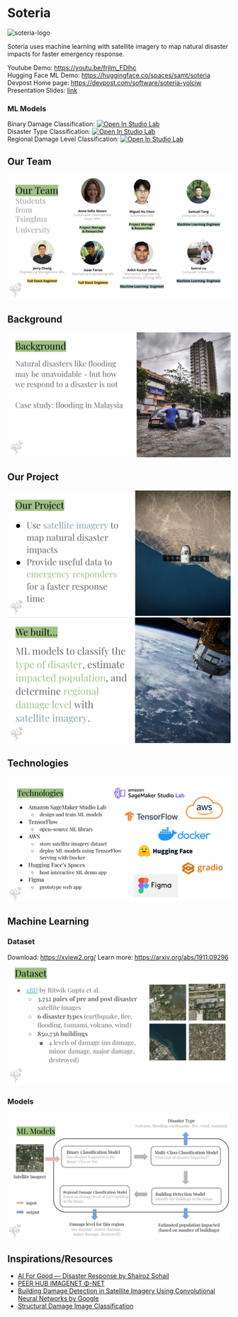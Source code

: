 # Soteria

![soteria-logo](https://user-images.githubusercontent.com/26547344/150384496-c24208b4-5fd1-4a4b-8152-2146d5c25379.png)

Soteria uses machine learning with satellite imagery to map natural disaster impacts for faster emergency response. 

Youtube Demo: https://youtu.be/frjIm_FDlhc  
Hugging Face ML Demo: https://huggingface.co/spaces/samt/soteria
Devpost Home page: https://devpost.com/software/soteria-yolciw  
Presentation Slides: [link](https://docs.google.com/presentation/d/1jU2ZUkhJnA-4_aBZwyvP9bfCBZsQZwaYSPLROFvgByc/edit?usp=sharing)

### ML Models
Binary Damage Classification: [![Open In Studio Lab](https://studiolab.sagemaker.aws/studiolab.svg)](https://studiolab.sagemaker.aws/import/github/Soteria-ai/Soteria/blob/master/ml-models/damage_classification.ipynb)  
Disaster Type Classification: [![Open In Studio Lab](https://studiolab.sagemaker.aws/studiolab.svg)](https://studiolab.sagemaker.aws/import/github/Soteria-ai/Soteria/blob/master/ml-models/disaster_classification.ipynb)  
Regional Damage Level Classification: [![Open In Studio Lab](https://studiolab.sagemaker.aws/studiolab.svg)](https://studiolab.sagemaker.aws/import/github/Soteria-ai/Soteria/blob/master/ml-models/regional_damage_classification.ipynb)



## Our Team
![Team](./images/team.png)

## Background
![Background](./images/background.png)

## Our Project 
![Project](./images/project.png)
![Built](./images/built.png)

## Technologies 
![Tech](./images/tech.png)

## Machine Learning
### Dataset 
Download: https://xview2.org/
Learn more: https://arxiv.org/abs/1911.09296
![Dataset](./images/dataset.png)

### Models
![Models](./images/models.png)


## Inspirations/Resources
* [AI For Good — Disaster Response by Shairoz Sohail](https://medium.com/geoai/ai-for-good-disaster-response-3e0669dfc038)
* [PEER HUB IMAGENET  Φ-NET](https://apps.peer.berkeley.edu/phi-net/)
* [Building Damage Detection in Satellite Imagery Using
Convolutional Neural Networks by Google](https://storage.googleapis.com/pub-tools-public-publication-data/pdf/0d65915acc9ff4d6dcbe53b82742c8da8c9d1fbd.pdf)
* [Structural Damage Image Classification](https://cs229.stanford.edu/proj2018/report/39.pdf)